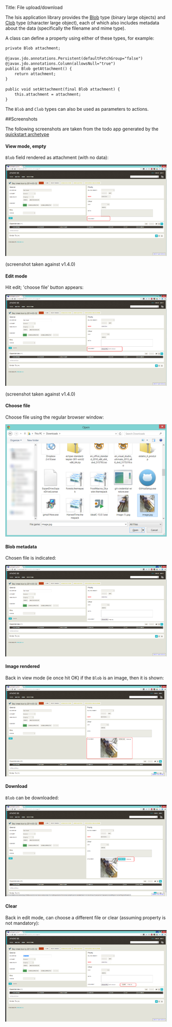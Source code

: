 Title: File upload/download

The Isis application library provides the [Blob](../../../reference/value-types.html) type (binary large objects) and 
[Clob](../../../reference/value-types.html) type (character large object), each of which also includes metadata about the data (specifically the filename and mime type).

A class can define a property using either of these types, for example:

    private Blob attachment;

    @javax.jdo.annotations.Persistent(defaultFetchGroup="false")
    @javax.jdo.annotations.Column(allowsNull="true")
    public Blob getAttachment() {
        return attachment;
    }

    public void setAttachment(final Blob attachment) {
        this.attachment = attachment;
    }

The `Blob` and `Clob` types can also be used as parameters to actions.
    
##Screenshots

The following screenshots are taken from the todo app generated by the [quickstart archetype](../../../intro/getting-started/quickstart-archetype.html)

#### View mode, empty

`Blob` field rendered as attachment (with no data):

<a href="images/file-upload-download/010-attachment-field.png"><img src="images/file-upload-download/010-attachment-field-940.png"/></a>

(screenshot taken against v1.4.0)

#### Edit mode

Hit edit; 'choose file' button appears:

<a href="images/file-upload-download/020-edit-choose-file.png"><img src="images/file-upload-download/020-edit-choose-file-940.png"/></a>

(screenshot taken against v1.4.0)

#### Choose file

Choose file using the regular browser window:

<a href="images/file-upload-download/030-choose-file-using-browser.png"><img src="images/file-upload-download/030-choose-file-using-browser-520.png"/></a>

#### Blob metadata

Chosen file is indicated:

<a href="images/file-upload-download/040-edit-chosen-file-indicated.png"><img src="images/file-upload-download/040-edit-chosen-file-indicated-940.png"/></a>

#### Image rendered

Back in view mode (ie once hit OK) if the `Blob` is an image, then it is shown:

<a href="images/file-upload-download/050-ok-if-image-then-rendered.png"><img src="images/file-upload-download/050-ok-if-image-then-rendered-940.png"/></a>

#### Download

`Blob` can be downloaded:

<a href="images/file-upload-download/060-download.png"><img src="images/file-upload-download/060-download-940.png"/></a>

#### Clear

Back in edit mode, can choose a different file or clear (assuming property is not mandatory):

<a href="images/file-upload-download/070-edit-clear.png"><img src="images/file-upload-download/070-edit-clear-940.png"/></a>

